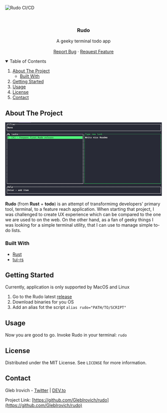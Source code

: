 ![Rudo CI/CD](https://github.com/GlebIrovich/rudo/workflows/Rudo%20CI/CD/badge.svg?branch=master)


<!-- PROJECT LOGO -->
<br />
<p align="center">

  <h3 align="center">Rudo</h3>

  <p align="center">
    A geeky terminal todo app
    <br />
    <br />
    <a href="https://github.com/GlebIrovich/rudo/issues">Report Bug</a>
    ·
    <a href="https://github.com/GlebIrovich/rudo/issues">Request Feature</a>
  </p>
</p>



<!-- TABLE OF CONTENTS -->
<details open="open">
  <summary>Table of Contents</summary>
  <ol>
    <li>
      <a href="#about-the-project">About The Project</a>
      <ul>
        <li><a href="#built-with">Built With</a></li>
      </ul>
    </li>
    <li>
      <a href="#getting-started">Getting Started</a>
    </li>
    <li><a href="#usage">Usage</a></li>
    <li><a href="#license">License</a></li>
    <li><a href="#contact">Contact</a></li>
  </ol>
</details>



<!-- ABOUT THE PROJECT -->
## About The Project

![](images/rudo-screeshot.png)

**Rudo** (from **Rust** + **todo**) is an attempt of transformimg developers' primary tool, terminal, to a feature
reach application. When starting that project, I was challenged to create UX experience which can be compared
to the one we are used to on the web. On the other hand, as a fan of geeky things I was looking for a simple
terminal utility, that I can use to manage simple to-do lists.

### Built With

* [Rust](https://www.rust-lang.org/)
* [tui-rs](https://github.com/fdehau/tui-rs)


<!-- GETTING STARTED -->
## Getting Started

Currently, application is only supported by MacOS and Linux

1. Go to the Rudo latest [release](https://github.com/GlebIrovich/rudo/releases)
1. Download binaries for you OS
1. Add an alias fot the script `alias rudo="PATH/TO/SCRIPT"`


<!-- USAGE EXAMPLES -->
## Usage

Now you are good to go. Invoke Rudo in your terminal: `rudo`



<!-- LICENSE -->
## License

Distributed under the MIT License. See `LICENSE` for more information.



<!-- CONTACT -->
## Contact

Gleb Irovich - [Twitter](https://twitter.com/gleb_irovich) | [DEV.to](https://dev.to/glebirovich)

Project Link: [https://github.com/GlebIrovich/rudo](https://github.com/GlebIrovich/rudo)